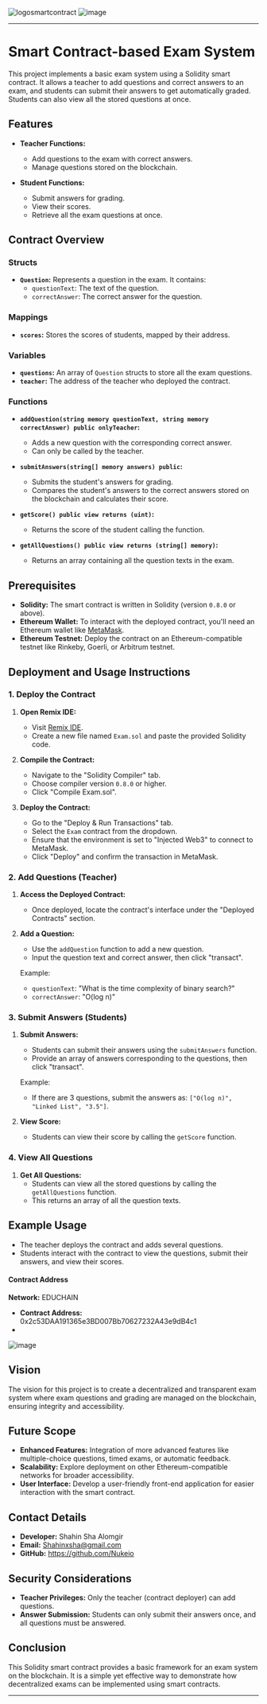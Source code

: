 ![logosmartcontract](https://github.com/user-attachments/assets/ddef0856-a12c-413d-9d87-2c6eb3eb4394)
![image](https://github.com/user-attachments/assets/fc23b325-ddc2-4a9e-80aa-28f051532fac)

---

# Smart Contract-based Exam System

This project implements a basic exam system using a Solidity smart contract. It allows a teacher to add questions and correct answers to an exam, and students can submit their answers to get automatically graded. Students can also view all the stored questions at once.

## Features

- **Teacher Functions:**
  - Add questions to the exam with correct answers.
  - Manage questions stored on the blockchain.

- **Student Functions:**
  - Submit answers for grading.
  - View their scores.
  - Retrieve all the exam questions at once.

## Contract Overview

### Structs

- **`Question`:** Represents a question in the exam. It contains:
  - `questionText`: The text of the question.
  - `correctAnswer`: The correct answer for the question.

### Mappings

- **`scores`:** Stores the scores of students, mapped by their address.

### Variables

- **`questions`:** An array of `Question` structs to store all the exam questions.
- **`teacher`:** The address of the teacher who deployed the contract.

### Functions

- **`addQuestion(string memory questionText, string memory correctAnswer) public onlyTeacher`:**
  - Adds a new question with the corresponding correct answer.
  - Can only be called by the teacher.

- **`submitAnswers(string[] memory answers) public`:**
  - Submits the student's answers for grading.
  - Compares the student's answers to the correct answers stored on the blockchain and calculates their score.

- **`getScore() public view returns (uint)`:**
  - Returns the score of the student calling the function.

- **`getAllQuestions() public view returns (string[] memory)`:**
  - Returns an array containing all the question texts in the exam.

## Prerequisites

- **Solidity:** The smart contract is written in Solidity (version `0.8.0` or above).
- **Ethereum Wallet:** To interact with the deployed contract, you'll need an Ethereum wallet like [MetaMask](https://metamask.io/).
- **Ethereum Testnet:** Deploy the contract on an Ethereum-compatible testnet like Rinkeby, Goerli, or Arbitrum testnet.

## Deployment and Usage Instructions

### 1. Deploy the Contract

1. **Open Remix IDE:**
   - Visit [Remix IDE](https://remix.ethereum.org/).
   - Create a new file named `Exam.sol` and paste the provided Solidity code.

2. **Compile the Contract:**
   - Navigate to the "Solidity Compiler" tab.
   - Choose compiler version `0.8.0` or higher.
   - Click "Compile Exam.sol".

3. **Deploy the Contract:**
   - Go to the "Deploy & Run Transactions" tab.
   - Select the `Exam` contract from the dropdown.
   - Ensure that the environment is set to "Injected Web3" to connect to MetaMask.
   - Click "Deploy" and confirm the transaction in MetaMask.

### 2. Add Questions (Teacher)

1. **Access the Deployed Contract:**
   - Once deployed, locate the contract's interface under the "Deployed Contracts" section.

2. **Add a Question:**
   - Use the `addQuestion` function to add a new question.
   - Input the question text and correct answer, then click "transact".

   Example:
   - `questionText`: "What is the time complexity of binary search?"
   - `correctAnswer`: "O(log n)"

### 3. Submit Answers (Students)

1. **Submit Answers:**
   - Students can submit their answers using the `submitAnswers` function.
   - Provide an array of answers corresponding to the questions, then click "transact".

   Example:
   - If there are 3 questions, submit the answers as: `["O(log n)", "Linked List", "3.5"]`.

2. **View Score:**
   - Students can view their score by calling the `getScore` function.

### 4. View All Questions

1. **Get All Questions:**
   - Students can view all the stored questions by calling the `getAllQuestions` function.
   - This returns an array of all the question texts.

## Example Usage

- The teacher deploys the contract and adds several questions.
- Students interact with the contract to view the questions, submit their answers, and view their scores.

#### Contract Address
**Network:** EDUCHAIN
- **Contract Address:** 0x2c53DAA191365e3BD007Bb70627232A43e9dB4c1
- 
![image](https://github.com/user-attachments/assets/4e85ce8e-a728-4699-87e0-024338564145)



## Vision
The vision for this project is to create a decentralized and transparent exam system where exam questions and grading are managed on the blockchain, ensuring integrity and accessibility.

## Future Scope

- **Enhanced Features:** Integration of more advanced features like multiple-choice questions, timed exams, or automatic feedback.
- **Scalability:** Explore deployment on other Ethereum-compatible networks for broader accessibility.
- **User Interface:** Develop a user-friendly front-end application for easier interaction with the smart contract.

## Contact Details

- **Developer:** Shahin Sha Alomgir
- **Email:** Shahinxsha@gmail.com
- **GitHub:** https://github.com/Nukeio

## Security Considerations

- **Teacher Privileges:** Only the teacher (contract deployer) can add questions.
- **Answer Submission:** Students can only submit their answers once, and all questions must be answered.

## Conclusion

This Solidity smart contract provides a basic framework for an exam system on the blockchain. It is a simple yet effective way to demonstrate how decentralized exams can be implemented using smart contracts.

---
